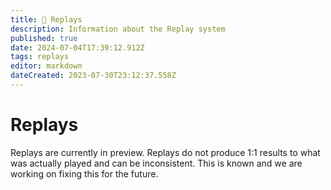 ```yaml
---
title: 📼 Replays
description: Information about the Replay system
published: true
date: 2024-07-04T17:39:12.912Z
tags: replays
editor: markdown
dateCreated: 2023-07-30T23:12:37.558Z
---
```


# Replays
Replays are currently in preview. Replays do not produce 1:1 results to what was actually played and can be inconsistent. This is known and we are working on fixing this for the future.